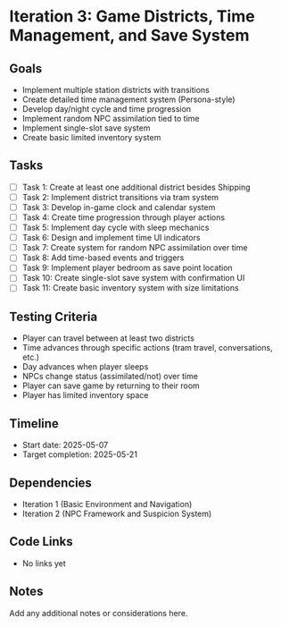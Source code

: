 # Iteration 3: Game Districts, Time Management, and Save System

## Goals
- Implement multiple station districts with transitions
- Create detailed time management system (Persona-style)
- Develop day/night cycle and time progression
- Implement random NPC assimilation tied to time
- Implement single-slot save system
- Create basic limited inventory system

## Tasks
- [ ] Task 1: Create at least one additional district besides Shipping
- [ ] Task 2: Implement district transitions via tram system
- [ ] Task 3: Develop in-game clock and calendar system
- [ ] Task 4: Create time progression through player actions
- [ ] Task 5: Implement day cycle with sleep mechanics
- [ ] Task 6: Design and implement time UI indicators
- [ ] Task 7: Create system for random NPC assimilation over time
- [ ] Task 8: Add time-based events and triggers
- [ ] Task 9: Implement player bedroom as save point location
- [ ] Task 10: Create single-slot save system with confirmation UI
- [ ] Task 11: Create basic inventory system with size limitations

## Testing Criteria
- Player can travel between at least two districts
- Time advances through specific actions (tram travel, conversations, etc.)
- Day advances when player sleeps
- NPCs change status (assimilated/not) over time
- Player can save game by returning to their room
- Player has limited inventory space

## Timeline
- Start date: 2025-05-07
- Target completion: 2025-05-21

## Dependencies
- Iteration 1 (Basic Environment and Navigation)
- Iteration 2 (NPC Framework and Suspicion System)

## Code Links
- No links yet

## Notes
Add any additional notes or considerations here.
